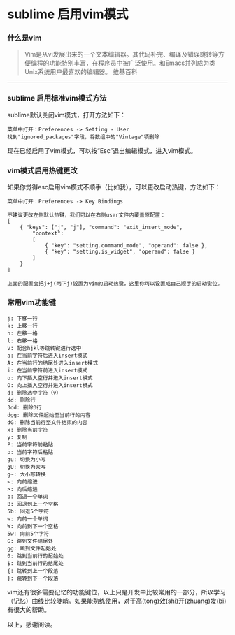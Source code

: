 # sublime 启用vim模式
### 什么是vim

> Vim是从vi发展出来的一个文本编辑器。其代码补完、编译及错误跳转等方便编程的功能特别丰富，在程序员中被广泛使用。和Emacs并列成为类Unix系统用户最喜欢的编辑器。
> 维基百科

---

### sublime 启用标准vim模式方法
sublime默认关闭vim模式，打开方法如下：

```
菜单中打开：Preferences -> Setting - User
找到"ignored_packages"字段，将数组中的"Vintage"项删除
```
现在已经启用了vim模式，可以按“Esc”退出编辑模式，进入vim模式。
### vim模式启用热键更改
如果你觉得esc启用vim模式不顺手（比如我），可以更改启动热键，方法如下：

```
菜单中打开：Preferences -> Key Bindings

不建议更改左侧默认热键，我们可以在右侧user文件内覆盖原配置：
[
    { "keys": ["j", "j"], "command": "exit_insert_mode",
        "context":
        [
            { "key": "setting.command_mode", "operand": false },
            { "key": "setting.is_widget", "operand": false }
        ]
    }
]

上面的配置会把j+j(两下j)设置为vim的启动热键，这里你可以设置成自己顺手的启动键位。
```
### 常用vim功能键
```
j: 下移一行
k: 上移一行
h: 左移一格
l: 右移一格
v: 配合hjkl等跳转键进行选中
a: 在当前字符后进入insert模式
A: 在当前行的结尾处进入insert模式
i: 在当前字符前进入insert模式
o: 向下插入空行并进入insert模式
O: 向上插入空行并进入insert模式
d: 删除选中字符（v）
dd: 删除行
3dd: 删除3行
dgg: 删除文件起始至当前行的内容
dG: 删除当前行至文件结束的内容
x: 删除当前字符
y: 复制
P: 当前字符前粘贴
p: 当前字符后粘贴
gu: 切换为小写
gU: 切换为大写
g~: 大小写转换
<: 向前缩进
>: 向后缩进
b: 回退一个单词
B: 回退到上一个空格
5b: 回退5个字符
w: 向前一个单词
W: 向前到下一个空格
5w: 向前5个字符
G: 跳到文件结尾处
gg: 跳到文件起始处
0: 跳到当前行的起始处
$: 跳到当前行的结尾处
{: 跳转到上一个段落
}: 跳转到下一个段落
```
vim还有很多需要记忆的功能键位，以上只是开发中比较常用的一部分，所以学习（记忆）曲线比较陡峭。如果能熟练使用，对于高(tong)效(shi)开(zhuang)发(bi)有很大的帮助。

以上，感谢阅读。
